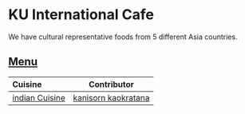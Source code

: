 # KU International Cafe

We have cultural representative foods from 5 different Asia countries.

## [Menu](menu.md)

| Cuisine                               | Contributor             |
|:--------------------------------------|-------------------------|
| [indian Cuisine](menu.md#indian-food) | [kanisorn kaokratana](https://github.com/KunKid-cmd) |
